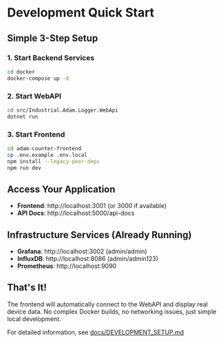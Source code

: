 # Development Quick Start

## Simple 3-Step Setup

### 1. Start Backend Services
```bash
cd docker
docker-compose up -d
```

### 2. Start WebAPI
```bash
cd src/Industrial.Adam.Logger.WebApi
dotnet run
```

### 3. Start Frontend
```bash
cd adam-counter-frontend
cp .env.example .env.local
npm install --legacy-peer-deps
npm run dev
```

## Access Your Application

- **Frontend**: http://localhost:3001 (or 3000 if available)
- **API Docs**: http://localhost:5000/api-docs

## Infrastructure Services (Already Running)

- **Grafana**: http://localhost:3002 (admin/admin)
- **InfluxDB**: http://localhost:8086 (admin/admin123)
- **Prometheus**: http://localhost:9090

## That's It!

The frontend will automatically connect to the WebAPI and display real device data. No complex Docker builds, no networking issues, just simple local development.

For detailed information, see [docs/DEVELOPMENT_SETUP.md](docs/DEVELOPMENT_SETUP.md)